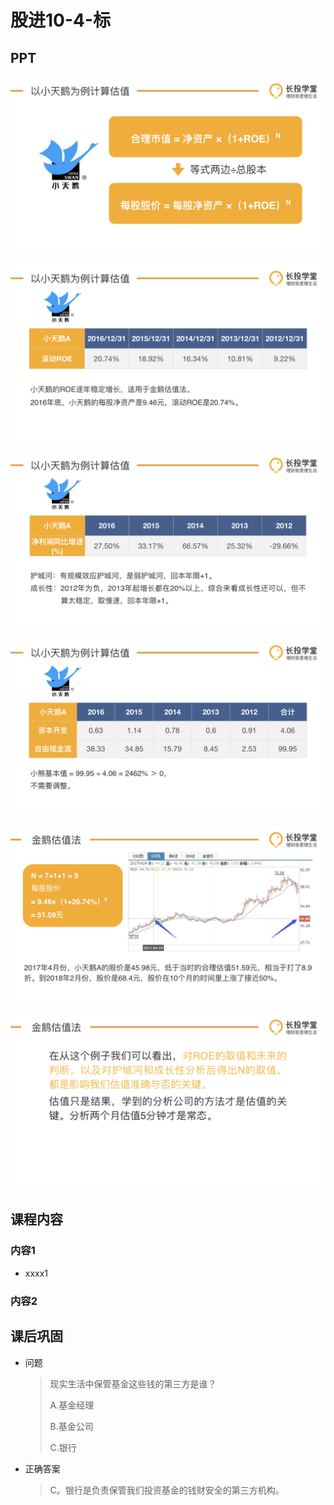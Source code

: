 # 股进10-4-标

## PPT

![课程ppt](assets/10-4-1.jpg)

![课程ppt](assets/10-4-2.jpg)

![课程ppt](assets/10-4-3.jpg)

![课程ppt](assets/10-4-4.jpg)

![课程ppt](assets/10-4-5.jpg)

![课程ppt](assets/10-4-6.jpg)

## 课程内容

### 内容1

- xxxx1

  > 

### 内容2

## 课后巩固

- 问题

  > 现实生活中保管基金这些钱的第三方是谁？
  >
  > A.基金经理
  >
  > B.基金公司
  >
  > C.银行

- 正确答案

  > C。银行是负责保管我们投资基金的钱财安全的第三方机构。